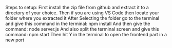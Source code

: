 Steps to setup:
First install the zip file from github and extract it to a directory of your choice.
Then if you are using VS Code then locate your folder where you extracted it
After Selecting the folder go to the terminal and give this command in the terminal: npm install
And then give the command: node server.js
And also split the terminal screen and give this command: npm start
Then hit Y in the terminal to open the frontend part in a new port
